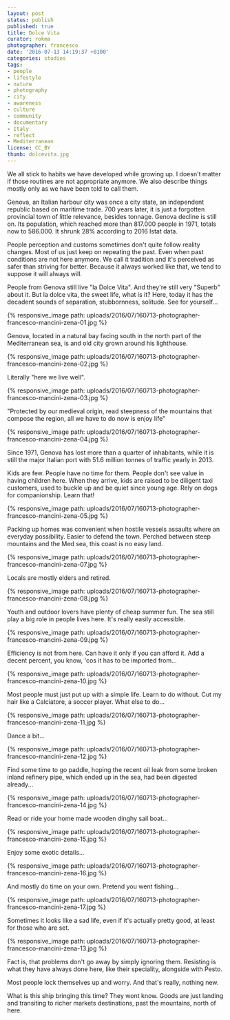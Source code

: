 ```yaml
---
layout: post
status: publish
published: true
title: Dolce Vita
curator: rokma
photographer: francesco
date: '2016-07-13 14:19:37 +0100'
categories: studies
tags:
- people
- lifestyle
- nature
- photography
- city
- awareness
- culture
- community
- documentary
- Italy
- reflect
- Mediterranean
license: CC_BY
thumb: dolcevita.jpg
---
```



We all stick to habits we have developed while growing up. I doesn't matter if those routines are not appropriate anymore. We also describe things mostly only as we have been told to call them.

Genova, an Italian harbour city was once a city state, an independent republic based on maritime trade. 700 years later, it is just a forgotten provincial town of little relevance, besides tonnage. Genova decline is still on. Its population, which reached more than 817.000 people in 1971, totals now to 586.000. It shrunk 28% according to 2016 Istat data.

People perception and customs sometimes don't quite follow reality changes. Most of us just keep on repeating the past. Even when past conditions are not here anymore. We call it tradition and it's perceived as safer than striving for better. Because it always worked like that, we tend to suppose it will always will.

People from Genova still live "la Dolce Vita". And they're still very "Superb" about it. But la dolce vita, the sweet life, what is it? Here, today it has the decadent sounds of separation, stubbornness, solitude. See for yourself...



{% responsive_image path: uploads/2016/07/160713-photographer-francesco-mancini-zena-01.jpg %}

Genova, located in a natural bay facing south in the north part of the Mediterranean sea, is and old city grown around his lighthouse.

{% responsive_image path: uploads/2016/07/160713-photographer-francesco-mancini-zena-02.jpg %}

Literally "here we live well".

{% responsive_image path: uploads/2016/07/160713-photographer-francesco-mancini-zena-03.jpg %}

"Protected by our medieval origin, read steepness of the mountains that compose the region, all we have to do now is enjoy life"

{% responsive_image path: uploads/2016/07/160713-photographer-francesco-mancini-zena-04.jpg %}

Since 1971, Genova has lost more than a quarter of inhabitants, while it is still the major Italian port with 51.6 million tonnes of traffic yearly in 2013.

Kids are few. People have no time for them. People don't see value in having children here. When they arrive, kids are raised to be diligent taxi customers, used to buckle up and be quiet since young age. Rely on dogs for companionship. Learn that!

{% responsive_image path: uploads/2016/07/160713-photographer-francesco-mancini-zena-05.jpg %}

Packing up homes was convenient when hostile vessels assaults where an everyday possibility. Easier to defend the town. Perched between steep mountains and the Med sea, this coast is no easy land.

{% responsive_image path: uploads/2016/07/160713-photographer-francesco-mancini-zena-07.jpg %}

Locals are mostly elders and retired.

{% responsive_image path: uploads/2016/07/160713-photographer-francesco-mancini-zena-08.jpg %}

Youth and outdoor lovers have plenty of cheap summer fun. The sea still play a big role in people lives here. It's really easily accessible.

{% responsive_image path: uploads/2016/07/160713-photographer-francesco-mancini-zena-09.jpg %}

Efficiency is not from here. Can have it only if you can afford it. Add a decent percent, you know, 'cos it has to be imported from...

{% responsive_image path: uploads/2016/07/160713-photographer-francesco-mancini-zena-10.jpg %}

Most people must just put up with a simple life. Learn to do without. Cut my hair like a Calciatore, a soccer player. What else to do...

{% responsive_image path: uploads/2016/07/160713-photographer-francesco-mancini-zena-11.jpg %}

Dance a bit...

{% responsive_image path: uploads/2016/07/160713-photographer-francesco-mancini-zena-12.jpg %}

Find some time to go paddle, hoping the recent oil leak from some broken inland refinery pipe, which ended up in the sea, had been digested already...

{% responsive_image path: uploads/2016/07/160713-photographer-francesco-mancini-zena-14.jpg %}

Read or ride your home made wooden dinghy sail boat...

{% responsive_image path: uploads/2016/07/160713-photographer-francesco-mancini-zena-15.jpg %}

Enjoy some exotic details...

{% responsive_image path: uploads/2016/07/160713-photographer-francesco-mancini-zena-16.jpg %}

And mostly do time on your own. Pretend you went fishing...

{% responsive_image path: uploads/2016/07/160713-photographer-francesco-mancini-zena-17.jpg %}

Sometimes it looks like a sad life, even if it's actually pretty good, at least for those who are set.

{% responsive_image path: uploads/2016/07/160713-photographer-francesco-mancini-zena-13.jpg %}

Fact is, that problems don't go away by simply ignoring them. Resisting is what they have always done here, like their speciality, alongside with Pesto.

Most people lock themselves up and worry. And that's really, nothing new.

What is this ship bringing this time? They wont know. Goods are just landing and transiting to richer markets destinations, past the mountains, north of here.

